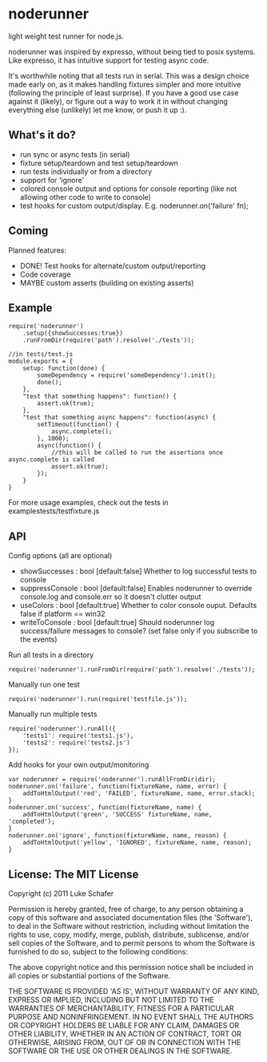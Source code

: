 
# noderunner

  light weight test runner for node.js.
  
  noderunner was inspired by expresso, without being tied to posix systems. Like expresso, it has intuitive support for testing async code.
  
  It's worthwhile noting that all tests run in serial. This was a design choice made early on, as it makes handling fixtures simpler and more intuitive (following the principle of least surprise). If you have a good use case against it (likely), or figure out a way to work it in without changing everything else (unlikely) let me know, or push it up :).
  
## What's it do?

  - run sync or async tests (in serial)
  - fixture setup/teardown and test setup/teardown
  - run tests individually or from a directory
  - support for 'ignore'
  - colored console output and options for console reporting (like not allowing other code to write to console)
  - test hooks for custom output/display. E.g. noderunner.on('failure' fn); 
## Coming

Planned features:

  - DONE! Test hooks for alternate/custom output/reporting
  - Code coverage
  - MAYBE custom asserts (building on existing asserts)

## Example

    require('noderunner')
        .setup({showSuccesses:true})
        .runFromDir(require('path').resolve('./tests'));

    //in tests/test.js
    module.exports = {
        setup: function(done) {
            someDependency = require('someDependency').init();
            done();
        },
        "test that something happens": function() {
            assert.ok(true);
        },
        "test that something async happens": function(async) {
            setTimeout(function() {
                async.complete();
            }, 1000);
            async(function() {
                //this will be called to run the assertions once async.complete is called
                assert.ok(true);
            });
        }
    }
        
For more usage examples, check out the tests in examplestests/testfixture.js

## API

Config options (all are optional)

  - showSuccesses   : bool [default:false] Whether to log successful tests to console
  - suppressConsole : bool [default:false] Enables noderunner to override console.log and console.err so it doesn't clutter output
  - useColors       : bool [default:true]  Whether to color console ouput. Defaults false if platform == win32  
  - writeToConsole  : bool [default:true]  Should noderunner log success/failure messages to console? (set false only if you subscribe to the events)

Run all tests in a directory

    require('noderunner').runFromDir(require('path').resolve('./tests'));
    
Manually run one test

    require('noderunner').run(require('testfile.js'));
    
Manually run multiple tests

    require('noderunner').runAll({
        'tests1': require('tests1.js'),
        'tests2': require('tests2.js')
    });

Add hooks for your own output/monitoring

    var noderunner = require('noderunner').runAllFromDir(dir);
    noderunner.on('failure', function(fixtureName, name, error) {
        addToHtmlOutput('red', 'FAILED', fixtureName, name, error.stack);
    }
    noderunner.on('success', function(fixtureName, name) {
        addToHtmlOutput('green', 'SUCCESS' fixtureName, name, 'completed');
    }
    noderunner.on('ignore', function(fixtureName, name, reason) {
        addToHtmlOutput('yellow', 'IGNORED', fixtureName, name, reason);
    }

## License: The MIT License

Copyright (c) 2011 Luke Schafer

Permission is hereby granted, free of charge, to any person obtaining
a copy of this software and associated documentation files (the
'Software'), to deal in the Software without restriction, including
without limitation the rights to use, copy, modify, merge, publish,
distribute, sublicense, and/or sell copies of the Software, and to
permit persons to whom the Software is furnished to do so, subject to
the following conditions:

The above copyright notice and this permission notice shall be
included in all copies or substantial portions of the Software.

THE SOFTWARE IS PROVIDED 'AS IS', WITHOUT WARRANTY OF ANY KIND,
EXPRESS OR IMPLIED, INCLUDING BUT NOT LIMITED TO THE WARRANTIES OF
MERCHANTABILITY, FITNESS FOR A PARTICULAR PURPOSE AND NONINFRINGEMENT.
IN NO EVENT SHALL THE AUTHORS OR COPYRIGHT HOLDERS BE LIABLE FOR ANY
CLAIM, DAMAGES OR OTHER LIABILITY, WHETHER IN AN ACTION OF CONTRACT,
TORT OR OTHERWISE, ARISING FROM, OUT OF OR IN CONNECTION WITH THE
SOFTWARE OR THE USE OR OTHER DEALINGS IN THE SOFTWARE.
